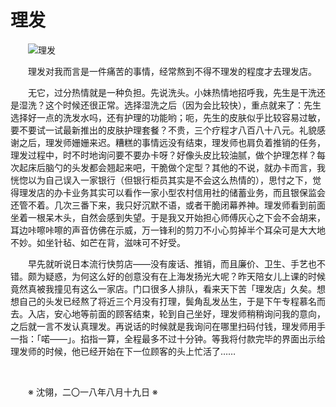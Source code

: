 # 理发

&emsp;&emsp;![理发](https://github.com/voyageplanet/treatise/blob/master/_img_/20180819-haircut.png)

&emsp;&emsp;理发对我而言是一件痛苦的事情，经常熬到不得不理发的程度才去理发店。

&emsp;&emsp;无它，过分热情就是一种负担。先说洗头。小妹热情地招呼我，先生是干洗还是湿洗？这个时候还很正常。选择湿洗之后（因为会比较快），重点就来了：先生选择好一点的洗发水吗，还有护理的功能哟；呃，先生的皮肤似乎比较容易过敏，要不要试一试最新推出的皮肤护理套餐？不贵，三个疗程才八百八十八元。礼貌感谢之后，理发师姗姗来迟。糟糕的事情远没有结束，理发师也肩负着推销的任务，理发过程中，时不时地询问要不要办卡呀？好像头皮比较油腻，做个护理怎样？每次起床后脑勺的头发都会翘起来吧，干脆做个定型？其他的不说，就办卡而言，我恍惚以为自己误入一家银行（但银行柜员其实是不会这么热情的），思忖之下，觉得理发店的办卡业务其实可以看作一家小型农村信用社的储蓄业务，而且银保监会还管不着。几次三番下来，我只好沉默不语，或者干脆闭幕养神。理发师看到前面坐着一根呆木头，自然会感到失望。于是我又开始担心师傅灰心之下会不会胡来，耳边咔嚓咔嚓的声音仿佛在示威，万一锋利的剪刀不小心剪掉半个耳朵可是大大地不妙。如坐针毡、如芒在背，滋味可不好受。

&emsp;&emsp;早先就听说日本流行快剪店——没有废话、推销，而且廉价、卫生、手艺也不错。颇为疑惑，为何这么好的创意没有在上海发扬光大呢？昨天陪女儿上课的时候竟然真被我撞见有这么一家店。门口很多人排队，看来天下苦「理发店」久矣。想想自己的头发已经熬了将近三个月没有打理，鬓角乱发丛生，于是下午专程慕名而去。入店，安心地等前面的顾客结束，轮到自己坐好，理发师稍稍询问我的意向，之后就一言不发认真理发。再说话的时候就是我询问在哪里扫码付钱，理发师用手一指：「喏——」。掐指一算，全程最多不过十分钟。等我将付款完毕的界面出示给理发师的时候，他已经开始在下一位顾客的头上忙活了……

&emsp;&emsp;

&emsp;&emsp;※ 沈翎，二〇一八年八月十九日 ※